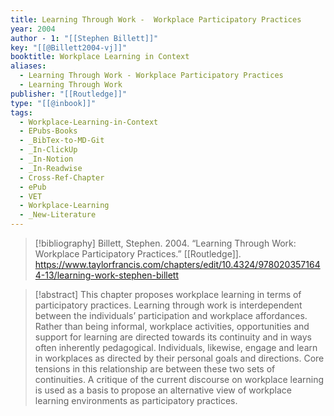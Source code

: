 ```yaml
---
title: Learning Through Work -  Workplace Participatory Practices
year: 2004
author - 1: "[[Stephen Billett]]"
key: "[[@Billett2004-vj]]"
booktitle: Workplace Learning in Context
aliases:
  - Learning Through Work - Workplace Participatory Practices
  - Learning Through Work
publisher: "[[Routledge]]"
type: "[[@inbook]]"
tags:
  - Workplace-Learning-in-Context
  - EPubs-Books
  - _BibTex-to-MD-Git
  - _In-ClickUp
  - _In-Notion
  - _In-Readwise
  - Cross-Ref-Chapter
  - ePub
  - VET
  - Workplace-Learning
  - _New-Literature
---
```


> [!bibliography]
> Billett, Stephen. 2004. “Learning Through Work: Workplace Participatory Practices.” [[Routledge]]. https://www.taylorfrancis.com/chapters/edit/10.4324/9780203571644-13/learning-work-stephen-billett

> [!abstract]
> This chapter proposes workplace learning in terms of participatory practices. Learning through work is interdependent between the individuals’ participation and workplace affordances. Rather than being informal, workplace activities, opportunities and support for learning are directed towards its continuity and in ways often inherently pedagogical. Individuals, likewise, engage and learn in workplaces as directed by their personal goals and directions. Core tensions in this relationship are between these two sets of continuities. A critique of the current discourse on workplace learning is used as a basis to propose an alternative view of workplace learning environments as participatory practices.